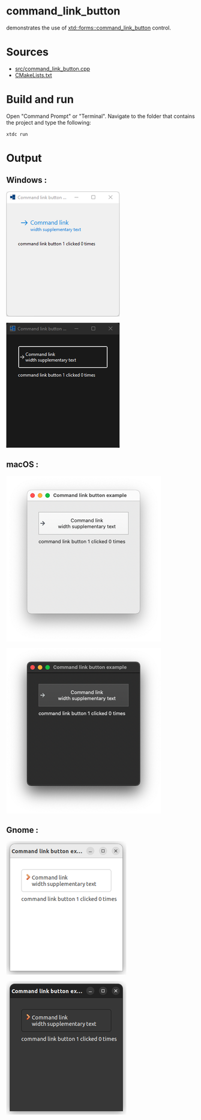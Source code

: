 # command_link_button

demonstrates the use of [xtd::forms::command_link_button](../../../../src/xtd.forms/include/xtd/forms/command_link_button.h) control.

# Sources

* [src/command_link_button.cpp](src/command_link_button.cpp)
* [CMakeLists.txt](CMakeLists.txt)

# Build and run

Open "Command Prompt" or "Terminal". Navigate to the folder that contains the project and type the following:

```shell
xtdc run
```

# Output

## Windows :

![Screenshot](../../../../docs/pictures/examples/command_link_button_w.png)

![Screenshot](../../../../docs/pictures/examples/command_link_button_wd.png)

## macOS :

![Screenshot](../../../../docs/pictures/examples/command_link_button_m.png)

![Screenshot](../../../../docs/pictures/examples/command_link_button_md.png)

## Gnome :

![Screenshot](../../../../docs/pictures/examples/command_link_button_g.png)

![Screenshot](../../../../docs/pictures/examples/command_link_button_gd.png)
